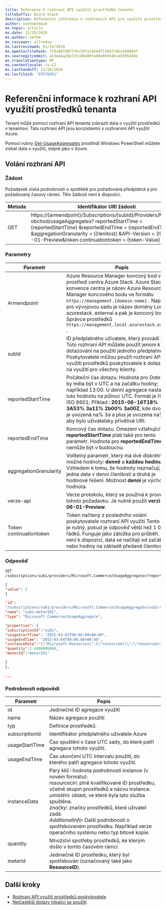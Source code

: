 ```yaml
---
title: Reference k rozhraní API využití prostředků tenanta
titleSuffix: Azure Stack
description: Referenční informace o rozhraních API pro využití prostředků, které načítají informace o využití centra Azure Stack.
author: sethmanheim
ms.topic: article
ms.date: 12/15/2020
ms.author: sethm
ms.reviewer: alfredop
ms.lastreviewed: 01/14/2019
ms.openlocfilehash: 1fdc86f9077f6c59fa1424d7118d7c0ec6499d4f
ms.sourcegitcommit: a53ea4a28e715c80a99fa89e9d364bc4556558de
ms.translationtype: MT
ms.contentlocale: cs-CZ
ms.lasthandoff: 12/16/2020
ms.locfileid: "97576951"
---
```

# <a name="tenant-resource-usage-api-reference"></a>Referenční informace k rozhraní API využití prostředků tenanta

Tenant může pomocí rozhraní API tenanta zobrazit data o využití prostředků v tenantovi. Tato rozhraní API jsou konzistentní s rozhraními API využití Azure.

Pomocí rutiny [Get-UsageAggregates](/powershell/module/azurerm.usageaggregates/get-usageaggregates) prostředí Windows PowerShell můžete získat data o využití, stejně jako v Azure.

## <a name="api-call"></a>Volání rozhraní API

### <a name="request"></a>Žádost

Požadavek získá podrobnosti o spotřebě pro požadovaná předplatná a pro požadovaný časový rámec. Tělo žádosti není k dispozici.

| **Metoda** | **Identifikátor URI žádosti** |
| --- | --- |
| GET |https://{armendpoint}/Subscriptions/{subId}/Providers/Microsoft. obchod/usageAggregates? reportedStartTime = {reportedStartTime} &reportedEndTime = {reportedEndTime} &aggregationGranularity = {členitost} &API-Version = 2015-06 -01-Preview&token continuationtoken = {token-Value} |

### <a name="parameters"></a>Parametry

| **Parametr** | **Popis** |
| --- | --- |
| Armendpoint |Azure Resource Manager koncový bod vašeho prostředí centra Azure Stack. Azure Stack konvence centra je název Azure Resource Manager koncového bodu ve formátu `https://management.{domain-name}` . Například pro vývojovou sadu je název domény Local. azurestack. external a pak je koncový bod Správce prostředků `https://management.local.azurestack.external` . |
| subId |ID předplatného uživatele, který provádí volání. Toto rozhraní API můžete použít jenom k dotazování na použití jednoho předplatného. Poskytovatelé můžou použít rozhraní API využití prostředků poskytovatele k dotazování na využití pro všechny klienty. |
| reportedStartTime |Počáteční čas dotazu. Hodnota pro *DateTime* by měla být v UTC a na začátku hodiny; například 13:00. U denní agregace nastavte tuto hodnotu na půlnoc UTC. Formát je řídicí. ISO 8601; Příklad **: 2015-06-16T18% 3A53% 3a11% 2b00% 3a00Z**, kde dvojtečka je uvozená na% 3a a plus je uvozena na% 2b, aby bylo uživatelsky přívětivé URI. |
| reportedEndTime |Koncový čas dotazu. Omezení vztahující se na **reportedStartTime** platí také pro tento parametr. Hodnota pro **reportedEndTime** nemůže být v budoucnu. |
| aggregationGranularity |Volitelný parametr, který má dvě diskrétní možné hodnoty: **denně** a **každou hodinu**. Vzhledem k tomu, že hodnoty naznačují, vrátí jedna data v denní členitosti a druhá je hodinové řešení. Možnost **denní** je výchozí hodnota. |
| verze-api |Verze protokolu, který se používá k provedení tohoto požadavku. Je nutné použít **verzi 2015-06-01-Preview**. |
| Token continuationtoken |Token načtený z posledního volání poskytovatele rozhraní API využití Tento token je nutný, pokud je odpověď větší než 1 000 řádků. Funguje jako záložka pro průběh. Pokud není k dispozici, data se načítají od začátku dne nebo hodiny na základě předané členitosti. |

### <a name="response"></a>Odpověď

```html
GET
/subscriptions/sub1/providers/Microsoft.Commerce/UsageAggregates?reportedStartTime=reportedStartTime=2014-05-01T00%3a00%3a00%2b00%3a00&reportedEndTime=2015-06-01T00%3a00%3a00%2b00%3a00&aggregationGranularity=Daily&api-version=1.0
```

```json
{
"value": [
{

"id":
"/subscriptions/sub1/providers/Microsoft.Commerce/UsageAggregate/sub1-meterID1",
"name": "sub1-meterID1",
"type": "Microsoft.Commerce/UsageAggregate",

"properties": {
"subscriptionId":"sub1",
"usageStartTime": "2015-03-03T00:00:00+00:00",
"usageEndTime": "2015-03-04T00:00:00+00:00",
"instanceData":"{\"Microsoft.Resources\":{\"resourceUri\":\"resourceUri1\",\"location\":\"Alaska\",\"tags\":null,\"additionalInfo\":null}}",
"quantity":2.4000000000,
"meterId":"meterID1"

}
},

...
```

### <a name="response-details"></a>Podrobnosti odpovědi

| **Parametr** | **Popis** |
| --- | --- |
| id |Jedinečné ID agregace využití |
| name |Název agregace použití |
| typ |Definice prostředků. |
| subscriptionId |Identifikátor předplatného uživatele Azure |
| usageStartTime |Čas spuštění v čase UTC sady, do které patří agregace tohoto využití. |
| usageEndTime |Čas ukončení UTC intervalu použití, do kterého patří agregace tohoto využití. |
| instanceData |Páry klíč-hodnota podrobností instance (v novém formátu):<br>  *resourceUri*: plně kvalifikované ID prostředku, včetně skupin prostředků a názvu instance. <br>  *umístění*: oblast, ve které byla tato služba spuštěna. <br>  *značky*: značky prostředků, které uživatel zadá. <br>  *AdditionalInfo*: Další podrobnosti o spotřebovaném prostředku. Například verze operačního systému nebo typ bitové kopie. |
| quantity |Množství spotřeby prostředků, ke kterým došlo v tomto časovém rámci. |
| meterId |Jedinečné ID prostředku, který byl spotřebován (označovaný také jako **ResourceID**). |

## <a name="next-steps"></a>Další kroky

- [Rozhraní API využití prostředků poskytovatele](azure-stack-provider-resource-api.md)
- [Nejčastější dotazy týkající se použití](azure-stack-usage-related-faq.md)
